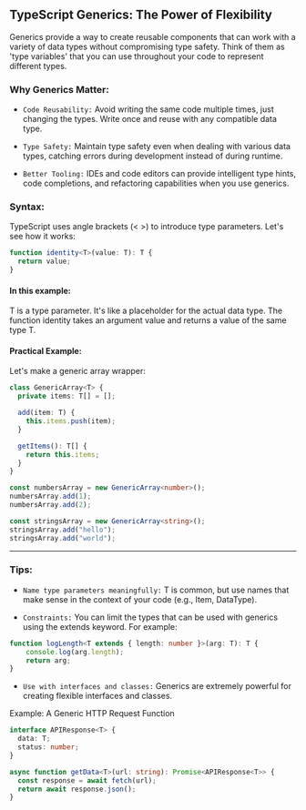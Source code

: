 ## TypeScript Generics: The Power of Flexibility

Generics provide a way to create reusable components that can work with a variety of data types without compromising type safety. Think of them as 'type variables' that you can use throughout your code to represent different types.

### Why Generics Matter:

- `Code Reusability:` Avoid writing the same code multiple times, just changing the types. Write once and reuse with any compatible data type.

- `Type Safety:` Maintain type safety even when dealing with various data types, catching errors during development instead of during runtime.

- `Better Tooling:` IDEs and code editors can provide intelligent type hints, code completions, and refactoring capabilities when you use generics.

### Syntax:

TypeScript uses angle brackets (< >) to introduce type parameters. Let's see how it works:

```typeScript
function identity<T>(value: T): T { 
  return value;
}
```

#### In this example:

T is a type parameter. It's like a placeholder for the actual data type.
The function identity takes an argument value and returns a value of the same type T.

#### Practical Example:

Let's make a generic array wrapper:

```typeScript
class GenericArray<T> {
  private items: T[] = [];

  add(item: T) {
    this.items.push(item);
  }

  getItems(): T[] {
    return this.items;
  }
}

const numbersArray = new GenericArray<number>();
numbersArray.add(1);
numbersArray.add(2);

const stringsArray = new GenericArray<string>();
stringsArray.add("hello");
stringsArray.add("world");
```

---

### Tips:

- `Name type parameters meaningfully:`  T is common, but use names that make sense in the context of your code (e.g., Item, DataType).

- `Constraints:` You can limit the types that can be used with generics using the extends keyword. For example:

```typeScript
function logLength<T extends { length: number }>(arg: T): T { 
    console.log(arg.length); 
    return arg;
}
```

- `Use with interfaces and classes:` Generics are extremely powerful for creating flexible interfaces and classes.

Example: A Generic HTTP Request Function

```typeScript
interface APIResponse<T> {
  data: T;
  status: number;
} 

async function getData<T>(url: string): Promise<APIResponse<T>> {
  const response = await fetch(url);
  return await response.json();
}
```